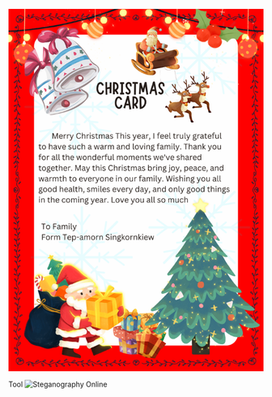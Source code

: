 ![e-card](images/e-card.png)

Tool ![Steganography Online](https://stylesuxx.github.io/steganography/)
